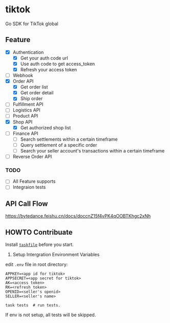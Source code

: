 # tiktok
 Go SDK for TikTok global

## Feature

- [x] Authentication
  - [x] Get your auth code url
  - [x] Use auth code to get access_token
  - [x] Refresh your access token
- [ ] Webhook
- [x] Order API
  - [x] Get order list
  - [x] Get order detail
  - [x] Ship order
- [ ] Fulfillment API
- [ ] Logistics API
- [ ] Product API
- [x] Shop API
  - [x] Get authorized shop list
- [ ] Finance API
  - [ ] Search settlements within a certain timeframe
  - [ ] Query settlement of a specific order
  - [ ] Search your seller account's transactions within a certain timeframe
- [ ] Reverse Order API

### TODO

- [ ] All Feature supports
- [ ] Integraion tests

## API Call Flow

https://bytedance.feishu.cn/docs/doccnZ15f4vPK4qOOBTKhgc2xNh

## HOWTO Contribuate

Install [`taskfile`](https://taskfile.dev) before you start.

1. Setup Intergration Environment Variables

edit `.env` file in root directory:

```
APPKEY=<app id for tiktok>
APPSECRET=<app secret for tiktok>
AK=<access token>
RK=<refresh token>
OPENID=<seller's openid>
SELLER=<seller's name>
```

```
task tests  # run tests.
```

If env is not setup, all tests will be skipped.
